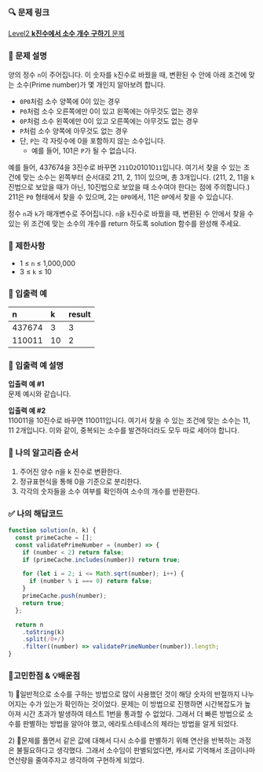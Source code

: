 ### 🔍 문제 링크
[Level2 **k진수에서 소수 개수 구하기** 문제](https://school.programmers.co.kr/learn/courses/30/lessons/92335)

### 📘 문제 설명
양의 정수 `n`이 주어집니다. 이 숫자를 `k`진수로 바꿨을 때, 변환된 수 안에 아래 조건에 맞는 소수(Prime number)가 몇 개인지 알아보려 합니다.

- `0P0`처럼 소수 양쪽에 0이 있는 경우
- `P0`처럼 소수 오른쪽에만 0이 있고 왼쪽에는 아무것도 없는 경우
- `0P`처럼 소수 왼쪽에만 0이 있고 오른쪽에는 아무것도 없는 경우
- `P`처럼 소수 양쪽에 아무것도 없는 경우
- 단, `P`는 각 자릿수에 0을 포함하지 않는 소수입니다.
  - 예를 들어, 101은 `P`가 될 수 없습니다.

예를 들어, 437674을 3진수로 바꾸면 `211`0`2`01010`11`입니다. 여기서 찾을 수 있는 조건에 맞는 소수는 왼쪽부터 순서대로 211, 2, 11이 있으며, 총 3개입니다. (211, 2, 11을 `k`진법으로 보았을 때가 아닌, 10진법으로 보았을 때 소수여야 한다는 점에 주의합니다.) 211은 `P0` 형태에서 찾을 수 있으며, 2는 `0P0`에서, 11은 `0P`에서 찾을 수 있습니다.

정수 `n`과 `k`가 매개변수로 주어집니다. `n`을 `k`진수로 바꿨을 때, 변환된 수 안에서 찾을 수 있는 위 조건에 맞는 소수의 개수를 return 하도록 solution 함수를 완성해 주세요.

### 📕 제한사항
- 1 ≤ `n` ≤ 1,000,000
- 3 ≤ `k` ≤ 10

### 📙 입출력 예
|n|k|result|
|:---|:---|:---|
|437674|3|3|
|110011|10|2|

### 📒 입출력 예 설명
**입출력 예 #1**  
문제 예시와 같습니다.

**입출력 예 #2**  
110011을 10진수로 바꾸면 110011입니다. 여기서 찾을 수 있는 조건에 맞는 소수는 11, 11 2개입니다. 이와 같이, 중복되는 소수를 발견하더라도 모두 따로 세어야 합니다.

### 📔 나의 알고리즘 순서
1) 주어진 양수 n을 k 진수로 변환한다.
2) 정규표현식을 통해 0을 기준으로 분리한다.
3) 각각의 숫자들을 소수 여부를 확인하여 소수의 개수를 반환한다.

### ✅ 나의 해답코드
```javascript
function solution(n, k) {
  const primeCache = [];
  const validatePrimeNumber = (number) => {
    if (number < 2) return false;
    if (primeCache.includes(number)) return true;

    for (let i = 2; i <= Math.sqrt(number); i++) {
      if (number % i === 0) return false;
    }
    primeCache.push(number);
    return true;
  };

  return n
    .toString(k)
    .split(/0+/)
    .filter((number) => validatePrimeNumber(number)).length;
}

```

### 📝고민한점 & 💡배운점
1\) 🤔일반적으로 소수를 구하는 방법으로 많이 사용했던 것이 해당 숫자의 반절까지 나누어지는 수가 있는가 확인하는 것이었다. 문제는 이 방법으로 진행하면 시간복잡도가 높아져 시간 초과가 발생하여 테스트 1번을 통과할 수 없었다. 그래서 더 빠른 방법으로 소수를 판별하는 방법을 알아야 했고, 에라토스테네스의 체라는 방법을 알게 되었다.

2\) 🤔문제를 풀면서 같은 값에 대해서 다시 소수를 판별하기 위해 연산을 반복하는 과정은 불필요하다고 생각했다. 그래서 소수임이 판별되었다면, 캐시로 기억해서 조금이나마 연산량을 줄여주자고 생각하여 구현하게 되었다.